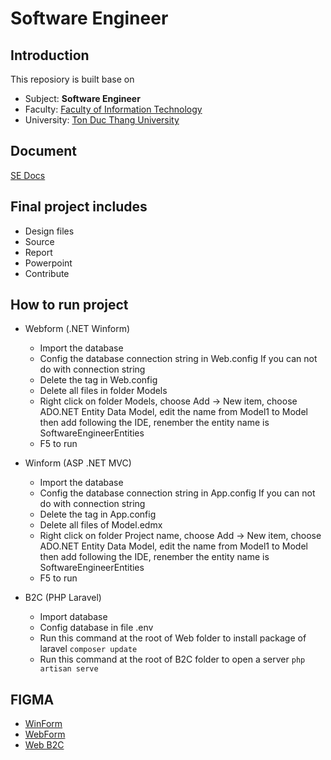 # Software Engineer

## Introduction
This reposiory is built base on

- Subject: **Software Engineer** 
- Faculty: [Faculty of Information Technology](https://it.tdtu.edu.vn/)
- University: [Ton Duc Thang University](https://tdtu.edu.vn/)

## Document
[SE Docs](https://drive.google.com/drive/folders/12VqMEkfvl8zp-Ir3XfXuEBxgR2DuvVzj?usp=sharing)

## Final project includes
  - Design files
  - Source
  - Report
  - Powerpoint
  - Contribute

## How to run project
- Webform (.NET Winform)
	- Import the database
	- Config the database connection string in Web.config
	If you can not do with connection string
	- Delete the tag <connectionStrings> in Web.config
	- Delete all files in folder Models
	- Right click on folder Models, choose Add -> New item, choose ADO.NET Entity Data Model, edit the name from Model1 to Model then add following the IDE, renember the entity name is SoftwareEngineerEntities
	- F5 to run

- Winform (ASP .NET MVC)
	- Import the database
	- Config the database connection string in App.config
	If you can not do with connection string
	- Delete the tag <connectionStrings> in App.config
	- Delete all files of Model.edmx
	- Right click on folder Project name, choose Add -> New item, choose ADO.NET Entity Data Model, edit the name from Model1 to Model then add following the IDE, renember the entity name is SoftwareEngineerEntities
	- F5 to run

- B2C (PHP Laravel)
	- Import database
	- Config database in file .env 
	- Run this command at the root of Web folder to install package of laravel
		```composer update```
	- Run this command at the root of B2C folder to open a server
		```php artisan serve```

## FIGMA
- [WinForm](https://www.figma.com/file/gbEc1p1cigiKo3fpM2OehU/Winform?type=design&node-id=0%3A1&t=ZXlSh0uK4maxKfXO-1)
- [WebForm](https://www.figma.com/file/xJRFdMur1G126Id49TJ7NA/Webform?type=design&node-id=0%3A1&t=8sFwgjDm3fGpBOHM-1)
- [Web B2C](https://www.figma.com/file/3vdVuHF5sbTe6JF0Duck1L/Web-B2C?type=design&node-id=0%3A1&t=QYfY583NAJtKZ01l-1)
